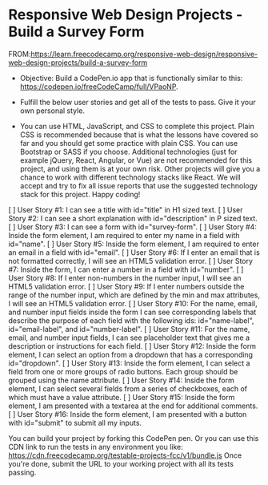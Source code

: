 # Responsive Web Design Projects - Build a Survey Form

FROM:https://learn.freecodecamp.org/responsive-web-design/responsive-web-design-projects/build-a-survey-form

* Objective: Build a CodePen.io app that is functionally similar to this: https://codepen.io/freeCodeCamp/full/VPaoNP.
* Fulfill the below user stories and get all of the tests to pass. Give it your own personal style.

* You can use HTML, JavaScript, and CSS to complete this project. Plain CSS is recommended because that is what the lessons have covered so far and you should get some practice with plain CSS. You can use Bootstrap or SASS if you choose. Additional technologies (just for example jQuery, React, Angular, or Vue) are not recommended for this project, and using them is at your own risk. Other projects will give you a chance to work with different technology stacks like React. We will accept and try to fix all issue reports that use the suggested technology stack for this project. Happy coding!

[ ] User Story #1: I can see a title with id="title" in H1 sized text.
[ ] User Story #2: I can see a short explanation with id="description" in P sized text.
[ ] User Story #3: I can see a form with id="survey-form".
[ ] User Story #4: Inside the form element, I am required to enter my name in a field with id="name".
[ ] User Story #5: Inside the form element, I am required to enter an email in a field with id="email".
[ ] User Story #6: If I enter an email that is not formatted correctly, I will see an HTML5 validation error.
[ ] User Story #7: Inside the form, I can enter a number in a field with id="number".
[ ] User Story #8: If I enter non-numbers in the number input, I will see an HTML5 validation error.
[ ] User Story #9: If I enter numbers outside the range of the number input, which are defined by the min and max attributes, I will see an HTML5 validation error.
[ ] User Story #10: For the name, email, and number input fields inside the form I can see corresponding labels that describe the purpose of each field with the following ids: id="name-label", id="email-label", and id="number-label".
[ ] User Story #11: For the name, email, and number input fields, I can see placeholder text that gives me a description or instructions for each field.
[ ] User Story #12: Inside the form element, I can select an option from a dropdown that has a corresponding id="dropdown".
[ ] User Story #13: Inside the form element, I can select a field from one or more groups of radio buttons. Each group should be grouped using the name attribute.
[ ] User Story #14: Inside the form element, I can select several fields from a series of checkboxes, each of which must have a value attribute.
[ ] User Story #15: Inside the form element, I am presented with a textarea at the end for additional comments.
[ ] User Story #16: Inside the form element, I am presented with a button with id="submit" to submit all my inputs.

You can build your project by forking this CodePen pen. Or you can use this CDN link to run the tests in any environment you like: https://cdn.freecodecamp.org/testable-projects-fcc/v1/bundle.js
Once you're done, submit the URL to your working project with all its tests passing.
